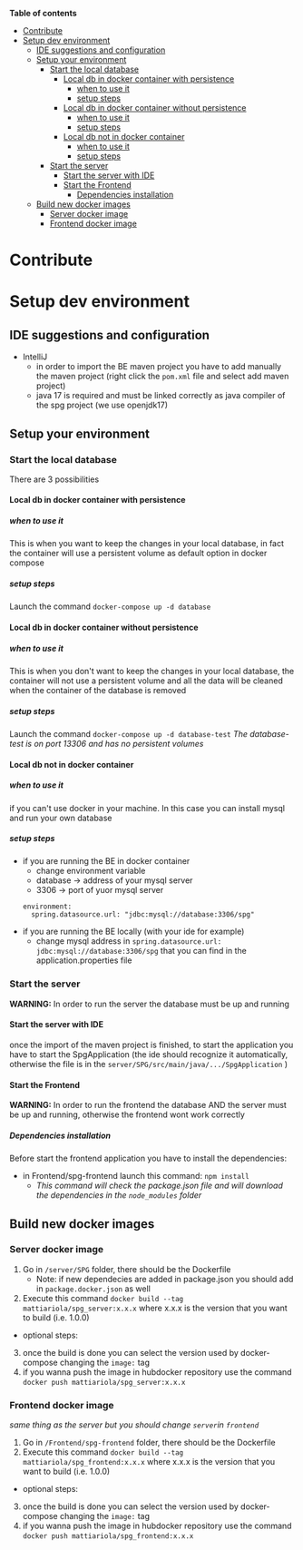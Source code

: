 **Table of contents**
- [Contribute](#contribute)
- [Setup dev environment](#setup-dev-environment)
  - [IDE suggestions and configuration](#ide-suggestions-and-configuration)
  - [Setup your environment](#setup-your-environment)
    - [Start the local database](#start-the-local-database)
      - [Local db in docker container with persistence](#local-db-in-docker-container-with-persistence)
        - [when to use it](#when-to-use-it)
        - [setup steps](#setup-steps)
      - [Local db in docker container without persistence](#local-db-in-docker-container-without-persistence)
        - [when to use it](#when-to-use-it-1)
        - [setup steps](#setup-steps-1)
      - [Local db not in docker container](#local-db-not-in-docker-container)
        - [when to use it](#when-to-use-it-2)
        - [setup steps](#setup-steps-2)
    - [Start the server](#start-the-server)
      - [Start the server with IDE](#start-the-server-with-ide)
      - [Start the Frontend](#start-the-frontend)
        - [Dependencies installation](#dependencies-installation)
  - [Build new docker images](#build-new-docker-images)
    - [Server docker image](#server-docker-image)
    - [Frontend docker image](#frontend-docker-image)

# Contribute

# Setup dev environment

## IDE suggestions and configuration
- IntelliJ
  - in order to import the BE maven project you have to add manually the maven project (right click the `pom.xml` file and select add maven project)
  - java 17 is required and must be linked correctly as java compiler of the spg project (we use openjdk17)

## Setup your environment

### Start the local database

There are 3 possibilities 

#### Local db in docker container with persistence

##### when to use it
This is when you want to keep the changes in your local database, in fact the container will use a persistent volume as default option in docker compose

##### setup steps
Launch the command `docker-compose up -d database`
#### Local db in docker container without persistence

##### when to use it
This is when you don't want to keep the changes in your local database, the container will not use a persistent volume and all the data will be cleaned when the container of the database is removed

##### setup steps 
Launch the command `docker-compose up -d database-test`
*The database-test is on port 13306 and has no persistent volumes*
#### Local db not in docker container

##### when to use it
if you can't use docker in your machine. In this case you can install mysql and run your own database 

##### setup steps
 -  if you are running the BE in docker container
    -  change environment variable 
      - database -> address of your mysql server
      - 3306 -> port of yuor mysql server
    ```
    environment:
      spring.datasource.url: "jdbc:mysql://database:3306/spg"
    ``` 
 - if you are running the BE locally (with your ide for example)
   - change  mysql address in `spring.datasource.url: jdbc:mysql://database:3306/spg` that you can find in the application.properties file


### Start the server

**WARNING:** In order to run the server the database must be up and running

#### Start the server with IDE

once the import of the maven project is finished, to start the application you have to start the SpgApplication (the ide should recognize it automatically, otherwise the file is in the `server/SPG/src/main/java/.../SpgApplication` )


#### Start the Frontend

**WARNING:** In order to run the frontend the database AND the server must be up and running, otherwise the frontend wont work correctly

##### Dependencies installation

Before start the frontend application you have to install the dependencies:
 -  in Frontend/spg-frontend launch this command: `npm install`
    -  *This command will check the package.json file and will download the dependencies in the `node_modules` folder*


## Build new docker images

### Server docker image

1. Go in `/server/SPG` folder, there should be the Dockerfile
   - Note: if new dependecies are added in package.json you should add in `package.docker.json` as well 
2. Execute this command `docker build --tag mattiariola/spg_server:x.x.x` where x.x.x is the version that you want to build (i.e. 1.0.0)
 - optional steps:
3. once the build is done you can select the version used by docker-compose changing the `image:` tag
4. if you wanna push the image in hubdocker repository use the command `docker push mattiariola/spg_server:x.x.x`


### Frontend docker image

*same thing as the server but you should change `server`in `frontend`*

1. Go in `/Frontend/spg-frontend` folder, there should be the Dockerfile
2. Execute this command `docker build --tag mattiariola/spg_frontend:x.x.x` where x.x.x is the version that you want to build (i.e. 1.0.0)
 - optional steps:
3. once the build is done you can select the version used by docker-compose changing the `image:` tag
4. if you wanna push the image in hubdocker repository use the command `docker push mattiariola/spg_frontend:x.x.x`

